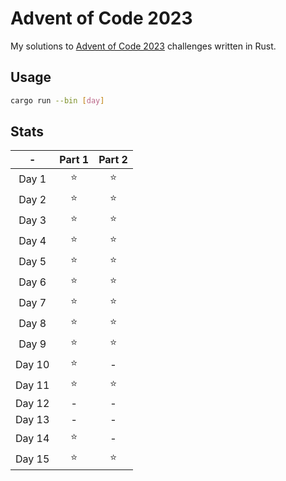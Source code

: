 # Advent of Code 2023

My solutions to [Advent of Code 2023](https://adventofcode.com/2023) challenges written in Rust.

## Usage

```bash
cargo run --bin [day]
```

## Stats

|   -    | Part 1 | Part 2 |
| :----: | :----: | :----: |
| Day 1  |  ⭐️   |  ⭐️   |
| Day 2  |  ⭐️   |  ⭐️   |
| Day 3  |  ⭐️   |  ⭐️   |
| Day 4  |  ⭐️   |  ⭐️   |
| Day 5  |  ⭐️   |  ⭐️   |
| Day 6  |  ⭐️   |  ⭐️   |
| Day 7  |  ⭐️   |  ⭐️   |
| Day 8  |  ⭐️   |  ⭐️   |
| Day 9  |  ⭐️   |  ⭐️   |
| Day 10 |  ⭐️   |   -    |
| Day 11 |  ⭐️   |  ⭐️   |
| Day 12 |   -    |   -    |
| Day 13 |   -    |   -    |
| Day 14 |  ⭐️   |   -    |
| Day 15 |  ⭐️   |  ⭐️   |
